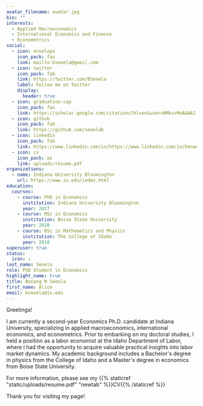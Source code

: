 ```yaml
---
avatar_filename: avatar.jpg
bio: ""
interests:
  - Applied Macroeconomics
  - International Economics and Finance
  - Econometrics
social:
  - icon: envelope
    icon_pack: fas
    link: mailto:bseoela@gmail.com
  - icon: twitter
    icon_pack: fab
    link: https://twitter.com/BSeoela
    label: Follow me on Twitter
    display:
      header: true
  - icon: graduation-cap
    icon_pack: fas
    link: https://scholar.google.com/citations?hl=en&user=NMkzvMoAAAAJ
  - icon: github
    icon_pack: fab
    link: https://github.com/seoelab
  - icon: linkedin
    icon_pack: fab
    link: https://www.linkedin.com/in/https://www.linkedin.com/in/bonang-seoela-2a207794/
  - icon: cv
    icon_pack: ai
    link: uploads/resume.pdf
organizations:
  - name: Indiana University Bloomington
    url: https://www.iu.edu/index.html
education:
  courses:
    - course: PhD in Economics
      institution: Indiana University Bloomington
      year: 2027
    - course: MSc in Economics
      institution: Boise State University
      year: 2020
    - course: BSc in Mathematics and Physics
      institution: The College of Idaho
      year: 2018
superuser: true
status:
  icon: ☕️
last_name: Seoela
role: PhD Student in Economics
highlight_name: true
title: Bonang N Seoela
first_name: Alice
email: bseoela@iu.edu
---
```

Greetings!

I am currently a second-year Economics Ph.D. candidate at Indiana University, specializing in applied macroeconomics, international economics, and econometrics. Prior to embarking on my doctoral studies, I held a position as a labor economist at the Idaho Department of Labor, where I had the opportunity to acquire valuable practical insights into labor market dynamics. My academic background includes a Bachelor's degree in physics from the College of Idaho and a Master's degree in economics from Boise State University.

For more information, please see my {{% staticref "static/uploads/resume.pdf" "newtab" %}}CV{{% /staticref %}}


Thank you for visiting my page!
